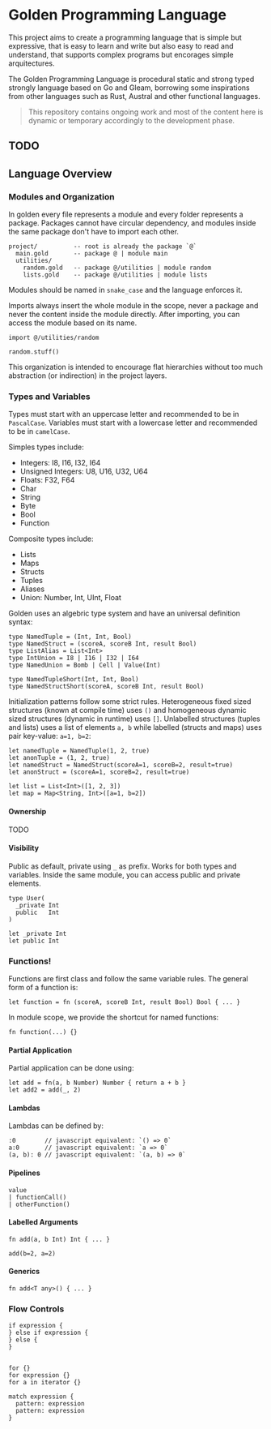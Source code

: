 # Golden Programming Language

This project aims to create a programming language that is simple but expressive, that is easy to learn and write but also easy to read and understand, that supports complex programs but encorages simple arquitectures. 

The Golden Programming Language is procedural static and strong typed strongly language based on Go and Gleam, borrowing some inspirations from other languages such as Rust, Austral and other functional languages.

> This repository contains ongoing work and most of the content here is dynamic or temporary accordingly to the development phase.

## TODO

## Language Overview

### Modules and Organization

In golden every file represents a module and every folder represents a package. Packages cannot have circular dependency, and modules inside the same package don't have to import each other.

```
project/          -- root is already the package `@`
  main.gold       -- package @ | module main
  utilities/
    random.gold   -- package @/utilities | module random
    lists.gold    -- package @/utilities | module lists
```

Modules should be named in `snake_case` and the language enforces it.

Imports always insert the whole module in the scope, never a package and never the content inside the module directly. After importing, you can access the module based on its name.

```
import @/utilities/random

random.stuff()
```

This organization is intended to encourage flat hierarchies without too much abstraction (or indirection) in the project layers.

### Types and Variables

Types must start with an uppercase letter and recommended to be in `PascalCase`. Variables must start with a lowercase letter and recommended to be in `camelCase`.

Simples types include:

- Integers: I8, I16, I32, I64
- Unsigned Integers: U8, U16, U32, U64
- Floats: F32, F64
- Char
- String
- Byte
- Bool
- Function

Composite types include:

- Lists
- Maps
- Structs
- Tuples
- Aliases
- Union: Number, Int, UInt, Float

Golden uses an algebric type system and have an universal definition syntax:

```
type NamedTuple = (Int, Int, Bool)
type NamedStruct = (scoreA, scoreB Int, result Bool)
type ListAlias = List<Int>
type IntUnion = I8 | I16 | I32 | I64
type NamedUnion = Bomb | Cell | Value(Int)

type NamedTupleShort(Int, Int, Bool)
type NamedStructShort(scoreA, scoreB Int, result Bool)
```

Initialization patterns follow some strict rules. Heterogeneous fixed sized structures (known at compile time) uses `()` and homogeneous dynamic sized structures (dynamic in runtime) uses `[]`. Unlabelled structures (tuples and lists) uses a list of elements `a, b` while labelled (structs and maps) uses pair key-value: `a=1, b=2`:

```
let namedTuple = NamedTuple(1, 2, true)
let anonTuple = (1, 2, true)
let namedStruct = NamedStruct(scoreA=1, scoreB=2, result=true)
let anonStruct = (scoreA=1, scoreB=2, result=true)

let list = List<Int>([1, 2, 3])
let map = Map<String, Int>([a=1, b=2])
```

#### Ownership

TODO

#### Visibility

Public as default, private using `_` as prefix. Works for both types and variables. Inside the same module, you can access public and private elements.

```
type User(
  _private Int
  public   Int
)

let _private Int
let public Int
```

### Functions!

Functions are first class and follow the same variable rules. The general form of a function is:

```
let function = fn (scoreA, scoreB Int, result Bool) Bool { ... }
```

In module scope, we provide the shortcut for named functions:

```
fn function(...) {}
```

#### Partial Application

Partial application can be done using:

```
let add = fn(a, b Number) Number { return a + b }
let add2 = add(_, 2)
```

#### Lambdas

Lambdas can be defined by:

```
:0        // javascript equivalent: `() => 0`
a:0       // javascript equivalent: `a => 0`
(a, b): 0 // javascript equivalent: `(a, b) => 0`
```

#### Pipelines

```
value
| functionCall()
| otherFunction()
```

#### Labelled Arguments

```
fn add(a, b Int) Int { ... }

add(b=2, a=2)
```

#### Generics

```
fn add<T any>() { ... }
```

### Flow Controls

```
if expression {
} else if expression {
} else {
}


for {}
for expression {}
for a in iterator {}

match expression {
  pattern: expression
  pattern: expression
}
```